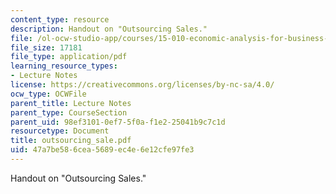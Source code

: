 ```yaml
---
content_type: resource
description: Handout on "Outsourcing Sales."
file: /ol-ocw-studio-app/courses/15-010-economic-analysis-for-business-decisions-fall-2004/47a7be586cea5689ec4e6e12cfe97fe3_outsourcing_sale.pdf
file_size: 17181
file_type: application/pdf
learning_resource_types:
- Lecture Notes
license: https://creativecommons.org/licenses/by-nc-sa/4.0/
ocw_type: OCWFile
parent_title: Lecture Notes
parent_type: CourseSection
parent_uid: 98ef3101-0ef7-5f0a-f1e2-25041b9c7c1d
resourcetype: Document
title: outsourcing_sale.pdf
uid: 47a7be58-6cea-5689-ec4e-6e12cfe97fe3
---
```

Handout on "Outsourcing Sales."